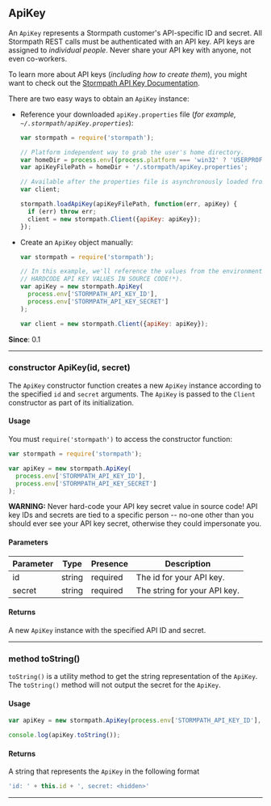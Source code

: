 ## ApiKey

An `ApiKey` represents a Stormpath customer's API-specific ID and secret.  All
Stormpath REST calls must be authenticated with an API key.  API keys are
assigned to *individual people*.  Never share your API key with anyone, not
even co-workers.

To learn more about API keys (*including how to create them*), you might want
to check out the [Stormpath API Key Documentation][].

There are two easy ways to obtain an `ApiKey` instance:

* Reference your downloaded `apiKey.properties` file (*for example,
  `~/.stormpath/apiKey.properties`*):

  ```javascript
  var stormpath = require('stormpath');

  // Platform independent way to grab the user's home directory.
  var homeDir = process.env[(process.platform === 'win32' ? 'USERPROFILE' : 'HOME')];
  var apiKeyFilePath = homeDir + '/.stormpath/apiKey.properties';

  // Available after the properties file is asynchronously loaded from disk.
  var client;

  stormpath.loadApiKey(apiKeyFilePath, function(err, apiKey) {
    if (err) throw err;
    client = new stormpath.Client({apiKey: apiKey});
  });
  ```

* Create an `ApiKey` object manually:

  ```javascript
  var stormpath = require('stormpath');

  // In this example, we'll reference the values from the environment (*NEVER
  // HARDCODE API KEY VALUES IN SOURCE CODE!*).
  var apiKey = new stormpath.ApiKey(
    process.env['STORMPATH_API_KEY_ID'],
    process.env['STORMPATH_API_KEY_SECRET']
  );

  var client = new stormpath.Client({apiKey: apiKey});
  ```

**Since**: 0.1

---


<a name="ctor"></a>
### <span class="member">constructor</span> ApiKey(id, secret)

The `ApiKey` constructor function creates a new `ApiKey` instance according to
the specified `id` and `secret` arguments.  The `ApiKey` is passed to the
`Client` constructor as part of its initialization.


#### Usage

You must `require('stormpath')` to access the constructor function:

```javascript
var stormpath = require('stormpath');

var apiKey = new stormpath.ApiKey(
  process.env['STORMPATH_API_KEY_ID'],
  process.env['STORMPATH_API_KEY_SECRET']
);
```

**WARNING:** Never hard-code your API key secret value in source code!  API key
IDs and secrets are tied to a specific person -- no-one other than you should
ever see your API key secret, otherwise they could impersonate you.


#### Parameters

| Parameter   | Type            | Presence   | Description
|-------------|---------------- |----------- | -----------
| id          | string          | required   | The id for your API key.
| secret      | string          | required   | The string for your API key.


#### Returns

A new `ApiKey` instance with the specified API ID and secret.

---


<a name="toString"></a>
### <span class="member">method</span> toString()

`toString()` is a utility method to get the string representation of the
`ApiKey`.  The `toString()` method will not output the secret for the `ApiKey`.


#### Usage

```javascript
var apiKey = new stormpath.ApiKey(process.env['STORMPATH_API_KEY_ID'], process.env['STORMPATH_API_KEY_SECRET']);

console.log(apiKey.toString());

```

#### Returns

A string that represents the `ApiKey` in the following format

```javascript
'id: ' + this.id + ', secret: <hidden>'

```
---


  [Stormpath API Key Documentation]: http://docs.stormpath.com/rest/quickstart/#get-an-api-key "Stormpath API Key Documentation"
